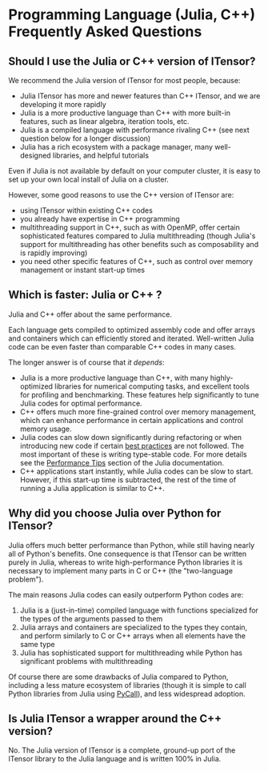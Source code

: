 # Programming Language (Julia, C++) Frequently Asked Questions

## Should I use the Julia or C++ version of ITensor?

We recommend the Julia version of ITensor for most people, because:
* Julia ITensor has more and newer features than C++ ITensor, and we are developing it more rapidly
* Julia is a more productive language than C++ with more built-in features, such as linear algebra, iteration tools, etc.
* Julia is a compiled language with performance rivaling C++ (see next question below for a longer discussion)
* Julia has a rich ecosystem with a package manager, many well-designed libraries, and helpful tutorials

Even if Julia is not available by default on your computer cluster, it is easy to set up your own local install of Julia on a cluster.

However, some good reasons to use the C++ version of ITensor are:
* using ITensor within existing C++ codes
* you already have expertise in C++ programming
* multithreading support in C++, such as with OpenMP, offer certain sophisticated features compared to Julia multithreading (though Julia's support for multithreading has other benefits such as composability and is rapidly improving)
* you need other specific features of C++, such as control over memory management or instant start-up times

## Which is faster: Julia or C++ ?

Julia and C++ offer about the same performance.

Each language gets compiled to optimized assembly code and offer arrays and containers
which can efficiently stored and iterated. Well-written Julia code can be even faster
than comparable C++ codes in many cases.

The longer answer is of course that _it depends_:
* Julia is a more productive language than C++, with many highly-optimized libraries for
  numerical computing tasks, and excellent tools for profiling and benchmarking.
  These features help significantly to tune Julia codes for optimal performance.
* C++ offers much more fine-grained control over memory management, which can enhance
  performance in certain applications and control memory usage.
* Julia codes can slow down significantly during refactoring or when introducing new
  code if certain [best practices](https://docs.julialang.org/en/v1/manual/performance-tips/)
  are not followed. The most important of these is writing type-stable code. For more details
  see the [Performance Tips](https://docs.julialang.org/en/v1/manual/performance-tips/) section
  of the Julia documentation.
* C++ applications start instantly, while Julia codes can be slow to start.
  However, if this start-up time is subtracted, the rest of the time of running a
  Julia application is similar to C++.

## Why did you choose Julia over Python for ITensor?

Julia offers much better performance than Python,
while still having nearly all of Python's benefits. One consequence is that
ITensor can be written purely in Julia, whereas to write high-performance
Python libraries it is necessary to implement many parts in C or C++
(the "two-language problem").

The main reasons Julia codes can easily outperform Python codes are:
1. Julia is a (just-in-time) compiled language with functions specialized
   for the types of the arguments passed to them
2. Julia arrays and containers are specialized to the types they contain,
   and perform similarly to C or C++ arrays when all elements have the same type
3. Julia has sophisticated support for multithreading while Python has significant
   problems with multithreading

Of course there are some drawbacks of Julia compared to Python, including
a less mature ecosystem of libraries (though it is simple to call Python libraries
from Julia using [PyCall](https://github.com/JuliaPy/PyCall.jl)), and less widespread
adoption.

## Is Julia ITensor a wrapper around the C++ version?

No. The Julia version of ITensor is a complete, ground-up port
of the ITensor library to the Julia language and is written
100% in Julia.

